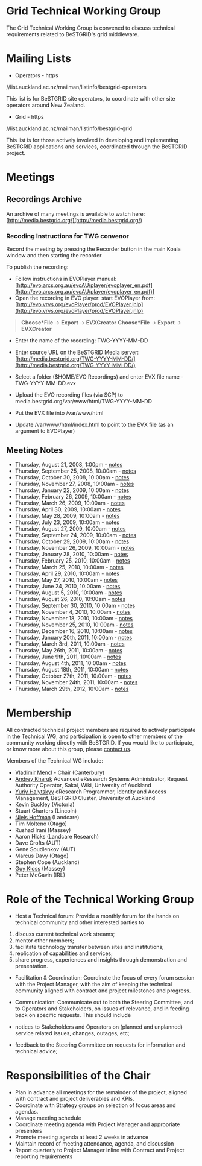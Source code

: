 # Grid Technical Working Group

The Grid Technical Working Group is convened to discuss technical requirements related to BeSTGRID's grid middleware.

# Mailing Lists

- Operators - https

//list.auckland.ac.nz/mailman/listinfo/bestgrid-operators

This list is for BeSTGRID site operators, to coordinate with other site operators around New Zealand.

- Grid - https

//list.auckland.ac.nz/mailman/listinfo/bestgrid-grid

This list is for those actively involved in developing and implementing BeSTGRID applications and services, coordinated through the BeSTGRID project.

# Meetings

## Recordings Archive

An archive of many meetings is available to watch here:
[http://media.bestgrid.org/](http://media.bestgrid.org/)

### Recoding Instructions for TWG convenor

Record the meeting by pressing the Recorder button in the main Koala window and then starting the recorder

To publish the recording:

- Follow instructions in EVOPlayer manual: [http://evo.arcs.org.au/evoAU/player/evoplayer_en.pdf](http://evo.arcs.org.au/evoAU/player/evoplayer_en.pdf)]
- Open the recording in EVO player: start EVOPlayer from: [http://evo.vrvs.org/evoPlayer/prod/EVOPlayer.jnlp](http://evo.vrvs.org/evoPlayer/prod/EVOPlayer.jnlp)


>  **Choose*File** -> **Export** -> **EVXCreator**
>  **Choose*File** -> **Export** -> **EVXCreator**

- Enter the name of the recording: TWG-YYYY-MM-DD
- Enter source URL on the BeSTGRID Media server: [http://media.bestgrid.org/TWG-YYYY-MM-DD/](http://media.bestgrid.org/TWG-YYYY-MM-DD/)
- Select a folder ($HOME/EVO Recordings) and enter EVX file name - TWG-YYYY-MM-DD.evx

- Upload the EVO recording files (via SCP) to media.bestgrid.org/var/www/html/TWG-YYYY-MM-DD
	
- Put the EVX file into /var/www/html
- Update /var/www/html/index.html to point to the EVX file (as an argument to EVOPlayer)

## Meeting Notes

- Thursday, August 21, 2008, 1:00pm - [notes](/wiki/spaces/BeSTGRID/pages/3816950579)
- Thursday, September 25, 2008, 10:00am - [notes](/wiki/spaces/BeSTGRID/pages/3816951025)
- Thursday, October 30, 2008, 10:00am - [notes](/wiki/spaces/BeSTGRID/pages/3816950871)
- Thursday, November 27, 2008, 10:00am - [notes](/wiki/spaces/BeSTGRID/pages/3816950804)
- Thursday, January 22, 2009, 10:00am - [notes](/wiki/spaces/BeSTGRID/pages/3816951045)
- Thursday, February 26, 2009, 10:00am - [notes](/wiki/spaces/BeSTGRID/pages/3816950870)
- Thursday, March 26, 2009, 10:00am - [notes](/wiki/spaces/BeSTGRID/pages/3816950965)
- Thursday, April 30, 2009, 10:00am - [notes](/wiki/spaces/BeSTGRID/pages/3816950952)
- Thursday, May 28, 2009, 10:00am - [notes](/wiki/spaces/BeSTGRID/pages/3816950938)
- Thursday, July 23, 2009, 10:00am - [notes](/wiki/spaces/BeSTGRID/pages/3816950791)
- Thursday, August 27, 2009, 10:00am - [notes](/wiki/spaces/BeSTGRID/pages/3816951007)
- Thursday, September 24, 2009, 10:00am - [notes](/wiki/spaces/BeSTGRID/pages/3816950972)
- Thursday, October 29, 2009, 10:00am - [notes](/wiki/spaces/BeSTGRID/pages/3816951008)
- Thursday, November 26, 2009, 10:00am - [notes](/wiki/spaces/BeSTGRID/pages/3816950957)
- Thursday, January 28, 2010, 10:00am - [notes](/wiki/spaces/BeSTGRID/pages/3816950949)
- Thursday, February 25, 2010, 10:00am - [notes](/wiki/spaces/BeSTGRID/pages/3816950450)
- Thursday, March 25, 2010, 10:00am - [notes](/wiki/spaces/BeSTGRID/pages/3816950913)
- Thursday, April 29, 2010, 10:00am - [notes](/wiki/spaces/BeSTGRID/pages/3816950956)
- Thursday, May 27, 2010, 10:00am - [notes](/wiki/spaces/BeSTGRID/pages/3816950549)
- Thursday, June 24, 2010, 10:00am - [notes](/wiki/spaces/BeSTGRID/pages/3816950823)
- Thursday, August 5, 2010, 10:00am - [notes](/wiki/spaces/BeSTGRID/pages/3816950760)
- Thursday, August 26, 2010, 10:00am - [notes](/wiki/spaces/BeSTGRID/pages/3816950826)
- Thursday, September 30, 2010, 10:00am - [notes](/wiki/spaces/BeSTGRID/pages/3816950670)
- Thursday, November 4, 2010, 10:00am - [notes](/wiki/spaces/BeSTGRID/pages/3816950695)
- Thursday, November 18, 2010, 10:00am - [notes](/wiki/spaces/BeSTGRID/pages/3816951037)
- Thursday, November 25, 2010, 10:00am - [notes](/wiki/spaces/BeSTGRID/pages/3816950596)
- Thursday, December 16, 2010, 10:00am - [notes](/wiki/spaces/BeSTGRID/pages/3816950895)
- Thursday, January 20th, 2011, 10:00am - [notes](/wiki/spaces/BeSTGRID/pages/3816950607)
- Thursday, March 3rd, 2011, 10:00am - [notes](/wiki/spaces/BeSTGRID/pages/3816950669)
- Thursday, May 26th, 2011, 10:00am - [notes](/wiki/spaces/BeSTGRID/pages/3816950682)
- Thursday, June 9th, 2011, 10:00am - [notes](/wiki/spaces/BeSTGRID/pages/3816950694)
- Thursday, August 4th, 2011, 10:00am - [notes](/wiki/spaces/BeSTGRID/pages/3816950534)
- Thursday, August 18th, 2011, 10:00am - [notes](/wiki/spaces/BeSTGRID/pages/3816951041)
- Thursday, October 27th, 2011, 10:00am - [notes](/wiki/spaces/BeSTGRID/pages/3816950604)
- Thursday, November 24th, 2011, 10:00am - [notes](/wiki/spaces/BeSTGRID/pages/3816950793)
- Thursday, March 29th, 2012, 10:00am - [notes](/wiki/spaces/BeSTGRID/pages/3816950490)

# Membership

All contracted technical project members are required to actively participate in the Technical WG, and participation is open to other members of the community working directly with BeSTGRID. If you would like to participate, or know more about this group, please [contact us](/wiki/spaces/BeSTGRID/pages/3816950974).

Members of the Technical WG include:

- [Vladimir Mencl](https://reannz.atlassian.net/wiki/404?key%3Dbestgrid.org%3Bsearch%3Fq%3DUser__Vladimir) - Chair (Canterbury)
- [Andrey Kharuk](mailto:a.kharuk@auckland.ac.nz) Advanced eResearch Systems Administrator, Request Authority Operator, Sakai, Wiki, University of Auckland
- [Yuriy Halytskyy](mailto:y.halytskyy@auckland.ac.nz) eResearch Programmer, Identity and Access Management, BeSTGRID Cluster, University of Auckland
- Kevin Buckley (Victoria)
- Stuart Charters (Lincoln)
- [Niels Hoffman](http://www.landcareresearch.co.nz/research/staff_page.asp?staff_num=1761) (Landcare)
- Tim Molteno (Otago)
- Rushad Irani (Massey)
- Aaron Hicks (Landcare Research)
- Dave Crofts (AUT)
- Gene Soudlenkov (AUT)
- Marcus Davy (Otago)
- Stephen Cope (Auckland)
- [Guy Kloss](http://www.massey.ac.nz/~wwiims/people/g.kloss/) (Massey)
- Peter McGavin (IRL)

# Role of the Technical Working Group

- Host a Technical forum: Provide a monthly forum for the hands on technical community and other interested parties to
	
1. discuss current technical work streams;
2. mentor other members;
3. facilitate technology transfer between sites and institutions;
4. replication of capabilities and services;
5. share progress, experiences and insights through demonstration and presentation.
- Facilitation & Coordination: Coordinate the focus of every forum session with the Project Manager, with the aim of keeping the technical community aligned with contract and project milestones and progress.
- Communication: Communicate out to both the Steering Committee, and to Operators and Stakeholders, on issues of relevance, and in feeding back on specific requests. This should include
	
- notices to Stakeholders and Operators on (planned and unplanned) service related issues, changes, outages, etc;
- feedback to the Steering Committee on requests for information and technical advice;

# Responsibilities of the Chair

- Plan in advance all meetings for the remainder of the project, aligned with contract and project deliverables and KPIs.
- Coordinate with Strategy groups on selection of focus areas and agendas.
- Manage meeting schedule
- Coordinate meeting agenda with Project Manager and appropriate presenters
- Promote meeting agenda at least 2 weeks in advance
- Maintain record of meeting attendance, agenda, and discussion
- Report quarterly to Project Manager inline with Contract and Project reporting requirements
